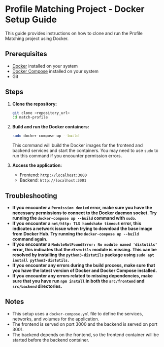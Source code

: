 # Profile Matching Project - Docker Setup Guide

This guide provides instructions on how to clone and run the Profile Matching project using Docker.

## Prerequisites

*   [Docker](https://www.docker.com/get-started) installed on your system
*   [Docker Compose](https://docs.docker.com/compose/install/) installed on your system
*   Git

## Steps

1.  **Clone the repository:**

    ```bash
    git clone <repository_url>
    cd match-profile
    ```

2.  **Build and run the Docker containers:**

    ```bash
    sudo docker-compose up --build
    ```

    This command will build the Docker images for the frontend and backend services and start the containers. You may need to use `sudo` to run this command if you encounter permission errors.

3.  **Access the application:**

    *   Frontend: `http://localhost:3000`
    *   Backend: `http://localhost:3001`

## Troubleshooting

*   **If you encounter a `Permission denied` error, make sure you have the necessary permissions to connect to the Docker daemon socket. Try running the `docker-compose up --build` command with `sudo`.**
*   **If you encounter a `net/http: TLS handshake timeout` error, this indicates a network issue when trying to download the base image from Docker Hub. Try running the `docker-compose up --build` command again.**
*   **If you encounter a `ModuleNotFoundError: No module named 'distutils'` error, this indicates that the `distutils` module is missing. This can be resolved by installing the `python3-distutils` package using `sudo apt install python3-distutils`.**
*   **If you encounter any errors during the build process, make sure that you have the latest version of Docker and Docker Compose installed.**
*   **If you encounter any errors related to missing dependencies, make sure that you have run `npm install` in both the `src/frontend` and `src/backend` directories.**

## Notes

*   This setup uses a `docker-compose.yml` file to define the services, networks, and volumes for the application.
*   The frontend is served on port 3000 and the backend is served on port 3001.
*   The backend depends on the frontend, so the frontend container will be started before the backend container.
